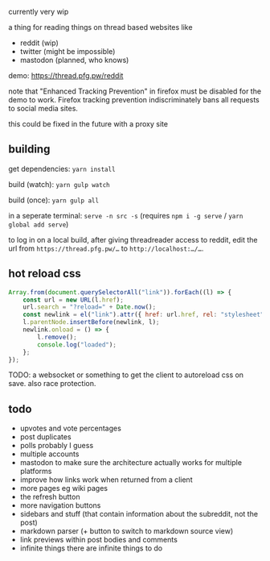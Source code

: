 currently very wip

a thing for reading things on thread based websites like

-   reddit (wip)
-   twitter (might be impossible)
-   mastodon (planned, who knows)

demo: https://thread.pfg.pw/reddit

note that "Enhanced Tracking Prevention" in firefox must be disabled for the demo to
work. Firefox tracking prevention indiscriminately bans all requests to social media
sites.

this could be fixed in the future with a proxy site

## building

get dependencies: `yarn install`

build (watch): `yarn gulp watch`

build (once): `yarn gulp all`

in a seperate terminal: `serve -n src -s` (requires `npm i -g serve` / `yarn global add serve`)

to log in on a local build, after giving threadreader access to reddit, edit the url from `https://thread.pfg.pw/…` to `http://localhost:…/…`.

## hot reload css

```js
Array.from(document.querySelectorAll("link")).forEach((l) => {
    const url = new URL(l.href);
    url.search = "?reload=" + Date.now();
    const newlink = el("link").attr({ href: url.href, rel: "stylesheet" });
    l.parentNode.insertBefore(newlink, l);
    newlink.onload = () => {
        l.remove();
        console.log("loaded");
    };
});
```

TODO: a websocket or something to get the client to autoreload css on save. also race protection.

## todo

-   upvotes and vote percentages
-   post duplicates
-   polls probably I guess
-   multiple accounts
-   mastodon to make sure the architecture actually works for multiple platforms
-   improve how links work when returned from a client
-   more pages eg wiki pages
-   the refresh button
-   more navigation buttons
-   sidebars and stuff (that contain information about the subreddit, not the post)
-   markdown parser (+ button to switch to markdown source view)
-   link previews within post bodies and comments
-   infinite things there are infinite things to do
